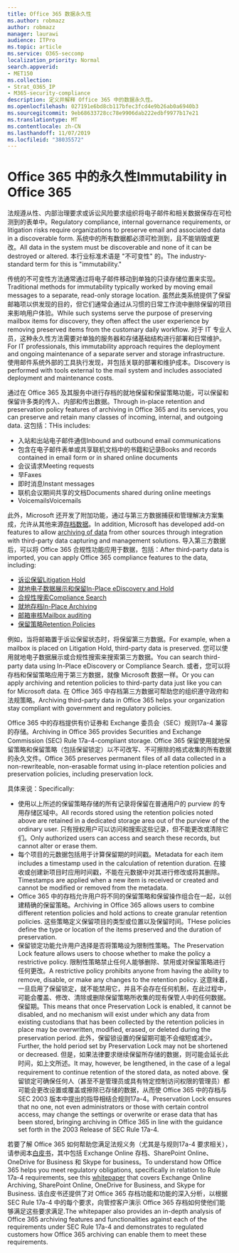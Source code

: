 ```yaml
---
title: Office 365 数据永久性
ms.author: robmazz
author: robmazz
manager: laurawi
audience: ITPro
ms.topic: article
ms.service: O365-seccomp
localization_priority: Normal
search.appverid:
- MET150
ms.collection:
- Strat_O365_IP
- M365-security-compliance
description: 定义并解释 Office 365 中的数据永久性。
ms.openlocfilehash: 027191e6bd8cb117bfec3fcd4e9b26ab0a6940b3
ms.sourcegitcommit: 9eb68633728cc78e9906dab222edbf9977b17e21
ms.translationtype: MT
ms.contentlocale: zh-CN
ms.lasthandoff: 11/07/2019
ms.locfileid: "38035572"
---
```

# <a name="immutability-in-office-365"></a><span data-ttu-id="2468e-103">Office 365 中的永久性</span><span class="sxs-lookup"><span data-stu-id="2468e-103">Immutability in Office 365</span></span>

<span data-ttu-id="2468e-104">法规遵从性、内部治理要求或诉讼风险要求组织将电子邮件和相关数据保存在可检测到的表单中。</span><span class="sxs-lookup"><span data-stu-id="2468e-104">Regulatory compliance, internal governance requirements, or litigation risks require organizations to preserve email and associated data in a discoverable form.</span></span> <span data-ttu-id="2468e-105">系统中的所有数据都必须可检测到，且不能销毁或更改。</span><span class="sxs-lookup"><span data-stu-id="2468e-105">All data in the system must be discoverable and none of it can be destroyed or altered.</span></span> <span data-ttu-id="2468e-106">本行业标准术语是 "不可变性" 的。</span><span class="sxs-lookup"><span data-stu-id="2468e-106">The industry-standard term for this is "immutability."</span></span>

<span data-ttu-id="2468e-107">传统的不可变性方法通常通过将电子邮件移动到单独的只读存储位置来实现。</span><span class="sxs-lookup"><span data-stu-id="2468e-107">Traditional methods for immutability typically worked by moving email messages to a separate, read-only storage location.</span></span> <span data-ttu-id="2468e-108">虽然此类系统提供了保留邮箱项以供发现的目的，但它们通常会通过从习惯的日常工作流中删除保留的项目来影响用户体验。</span><span class="sxs-lookup"><span data-stu-id="2468e-108">While such systems serve the purpose of preserving mailbox items for discovery, they often affect the user experience by removing preserved items from the customary daily workflow.</span></span> <span data-ttu-id="2468e-109">对于 IT 专业人员，这种永久性方法需要对单独的服务器和存储基础结构进行部署和日常维护。</span><span class="sxs-lookup"><span data-stu-id="2468e-109">For IT professionals, this immutability approach requires the deployment and ongoing maintenance of a separate server and storage infrastructure.</span></span> <span data-ttu-id="2468e-110">使用邮件系统外部的工具执行发现，并包括关联的部署和维护成本。</span><span class="sxs-lookup"><span data-stu-id="2468e-110">Discovery is performed with tools external to the mail system and includes associated deployment and maintenance costs.</span></span>

<span data-ttu-id="2468e-111">通过在 Office 365 及其服务中进行存档的就地保留和保留策略功能，可以保留和保留许多类的传入、内部和传出数据。</span><span class="sxs-lookup"><span data-stu-id="2468e-111">Through in-place retention and preservation policy features of archiving in Office 365 and its services, you can preserve and retain many classes of incoming, internal, and outgoing data.</span></span> <span data-ttu-id="2468e-112">这包括：</span><span class="sxs-lookup"><span data-stu-id="2468e-112">THis includes:</span></span>

- <span data-ttu-id="2468e-113">入站和出站电子邮件通信</span><span class="sxs-lookup"><span data-stu-id="2468e-113">Inbound and outbound email communications</span></span>
- <span data-ttu-id="2468e-114">包含在电子邮件表单或共享联机文档中的书籍和记录</span><span class="sxs-lookup"><span data-stu-id="2468e-114">Books and records contained in email form or in shared online documents</span></span>
- <span data-ttu-id="2468e-115">会议请求</span><span class="sxs-lookup"><span data-stu-id="2468e-115">Meeting requests</span></span>
- <span data-ttu-id="2468e-116">早</span><span class="sxs-lookup"><span data-stu-id="2468e-116">Faxes</span></span>
- <span data-ttu-id="2468e-117">即时消息</span><span class="sxs-lookup"><span data-stu-id="2468e-117">Instant messages</span></span>
- <span data-ttu-id="2468e-118">联机会议期间共享的文档</span><span class="sxs-lookup"><span data-stu-id="2468e-118">Documents shared during online meetings</span></span>
- <span data-ttu-id="2468e-119">Voicemails</span><span class="sxs-lookup"><span data-stu-id="2468e-119">Voicemails</span></span>

<span data-ttu-id="2468e-120">此外，Microsoft 还开发了附加功能，通过与第三方数据捕获和管理解决方案集成，允许从其他来源[存档数据](https://support.office.com/article/Archiving-third-party-data-in-Office-365-0ce338d5-3666-4a18-86ab-c6910ff408cc)。</span><span class="sxs-lookup"><span data-stu-id="2468e-120">In addition, Microsoft has developed add-on features to allow [archiving of data](https://support.office.com/article/Archiving-third-party-data-in-Office-365-0ce338d5-3666-4a18-86ab-c6910ff408cc) from other sources through integration with third-party data capturing and management solutions.</span></span> <span data-ttu-id="2468e-121">导入第三方数据后，可以将 Office 365 合规性功能应用于数据，包括：</span><span class="sxs-lookup"><span data-stu-id="2468e-121">After third-party data is imported, you can apply Office 365 compliance features to the data, including:</span></span>

- [<span data-ttu-id="2468e-122">诉讼保留</span><span class="sxs-lookup"><span data-stu-id="2468e-122">Litigation Hold</span></span>](https://docs.microsoft.com/microsoft-365/compliance/create-a-litigation-hold)
- [<span data-ttu-id="2468e-123">就地电子数据展示和保留</span><span class="sxs-lookup"><span data-stu-id="2468e-123">In-Place eDiscovery and Hold</span></span>](https://docs.microsoft.com/microsoft-365/compliance/manage-legal-investigations)
- [<span data-ttu-id="2468e-124">合规性搜索</span><span class="sxs-lookup"><span data-stu-id="2468e-124">Compliance Search</span></span>](https://docs.microsoft.com/microsoft-365/compliance/search-for-content)
- [<span data-ttu-id="2468e-125">就地存档</span><span class="sxs-lookup"><span data-stu-id="2468e-125">In-Place Archiving</span></span>](https://docs.microsoft.com/microsoft-365/compliance/enable-archive-mailboxes)
- [<span data-ttu-id="2468e-126">邮箱审核</span><span class="sxs-lookup"><span data-stu-id="2468e-126">Mailbox auditing</span></span>](https://docs.microsoft.com/microsoft-365/compliance/enable-mailbox-auditing)
- [<span data-ttu-id="2468e-127">保留策略</span><span class="sxs-lookup"><span data-stu-id="2468e-127">Retention Policies</span></span>](https://docs.microsoft.com/microsoft-365/compliance/retention-policies)

<span data-ttu-id="2468e-128">例如，当将邮箱置于诉讼保留状态时，将保留第三方数据。</span><span class="sxs-lookup"><span data-stu-id="2468e-128">For example, when a mailbox is placed on Litigation Hold, third-party data is preserved.</span></span> <span data-ttu-id="2468e-129">您可以使用就地电子数据展示或合规性搜索来搜索第三方数据。</span><span class="sxs-lookup"><span data-stu-id="2468e-129">You can search third-party data using In-Place eDiscovery or Compliance Search.</span></span> <span data-ttu-id="2468e-130">或者，您可以将存档和保留策略应用于第三方数据，就像 Microsoft 数据一样。</span><span class="sxs-lookup"><span data-stu-id="2468e-130">Or you can apply archiving and retention policies to third-party data just like you can for Microsoft data.</span></span> <span data-ttu-id="2468e-131">在 Office 365 中存档第三方数据可帮助您的组织遵守政府和法规策略。</span><span class="sxs-lookup"><span data-stu-id="2468e-131">Archiving third-party data in Office 365 helps your organization stay compliant with government and regulatory policies.</span></span>

<span data-ttu-id="2468e-132">Office 365 中的存档提供有价证券和 Exchange 委员会（SEC）规则17a-4 兼容的存储。</span><span class="sxs-lookup"><span data-stu-id="2468e-132">Archiving in Office 365 provides Securities and Exchange Commission (SEC) Rule 17a-4-compliant storage.</span></span> <span data-ttu-id="2468e-133">Office 365 保留使用就地保留策略和保留策略（包括保留锁定）以不可改写、不可擦除的格式收集的所有数据的永久文件。</span><span class="sxs-lookup"><span data-stu-id="2468e-133">Office 365 preserves permanent files of all data collected in a non-rewriteable, non-erasable format using in-place retention policies and preservation policies, including preservation lock.</span></span>

<span data-ttu-id="2468e-134">具体来说：</span><span class="sxs-lookup"><span data-stu-id="2468e-134">Specifically:</span></span>

- <span data-ttu-id="2468e-135">使用以上所述的保留策略存储的所有记录将保留在普通用户的 purview 的专用存储区域中。</span><span class="sxs-lookup"><span data-stu-id="2468e-135">All records stored using the retention policies noted above are retained in a dedicated storage area out of the purview of the ordinary user.</span></span> <span data-ttu-id="2468e-136">只有授权用户可以访问和搜索这些记录，但不能更改或清除它们。</span><span class="sxs-lookup"><span data-stu-id="2468e-136">Only authorized users can access and search these records, but cannot alter or erase them.</span></span>
- <span data-ttu-id="2468e-137">每个项目的元数据包括用于计算保留期的时间戳。</span><span class="sxs-lookup"><span data-stu-id="2468e-137">Metadata for each item includes a timestamp used in the calculation of retention duration.</span></span> <span data-ttu-id="2468e-138">在接收或创建新项目时应用时间戳，不能在元数据中对其进行修改或将其删除。</span><span class="sxs-lookup"><span data-stu-id="2468e-138">Timestamps are applied when a new item is received or created and cannot be modified or removed from the metadata.</span></span>
- <span data-ttu-id="2468e-139">Office 365 中的存档允许用户将不同的保留策略和保留操作组合在一起，以创建精确的保留策略。</span><span class="sxs-lookup"><span data-stu-id="2468e-139">Archiving in Office 365 allows users to combine different retention policies and hold actions to create granular retention policies.</span></span> <span data-ttu-id="2468e-140">这些策略定义保留项目的类型或位置以及保留时间。</span><span class="sxs-lookup"><span data-stu-id="2468e-140">THese policies define the type or location of the items preserved and the duration of preservation.</span></span>
- <span data-ttu-id="2468e-141">保留锁定功能允许用户选择是否将策略设为限制性策略。</span><span class="sxs-lookup"><span data-stu-id="2468e-141">The Preservation Lock feature allows users to choose whether to make the policy a restrictive policy.</span></span> <span data-ttu-id="2468e-142">限制性策略禁止任何人能够删除、禁用或对保留策略进行任何更改。</span><span class="sxs-lookup"><span data-stu-id="2468e-142">A restrictive policy prohibits anyone from having the ability to remove, disable, or make any changes to the retention policy.</span></span> <span data-ttu-id="2468e-143">这意味着，一旦启用了保留锁定，就不能禁用它，并且不会存在任何机制，在此过程中，可能会覆盖、修改、清除或删除保留策略所收集的现有保管人中的任何数据。保留期。</span><span class="sxs-lookup"><span data-stu-id="2468e-143">This means that once Preservation Lock is enabled, it cannot be disabled, and no mechanism will exist under which any data from existing custodians that has been collected by the retention policies in place may be overwritten, modified, erased, or deleted during the preservation period.</span></span> <span data-ttu-id="2468e-144">此外，保留锁设置的保留期可能不会缩短或减少。</span><span class="sxs-lookup"><span data-stu-id="2468e-144">Further, the hold period set by Preservation Lock may not be shortened or decreased.</span></span> <span data-ttu-id="2468e-145">但是，如果法律要求继续保留所存储的数据，则可能会延长此时间，如上文所述。</span><span class="sxs-lookup"><span data-stu-id="2468e-145">It may, however, be lengthened, in the case of a legal requirement to continue retention of the stored data, as noted above.</span></span> <span data-ttu-id="2468e-146">保留锁定可确保任何人（甚至不是管理员或具有特定控制访问权限的管理员）都可能会更改设置或覆盖或擦除已存储的数据，从而使 Office 365 中的存档与 SEC 2003 版本中提出的指导相结合规则17a-4。</span><span class="sxs-lookup"><span data-stu-id="2468e-146">Preservation Lock ensures that no one, not even administrators or those with certain control access, may change the settings or overwrite or erase data that has been stored, bringing archiving in Office 365 in line with the guidance set forth in the 2003 Release of SEC Rule 17a-4.</span></span>

<span data-ttu-id="2468e-147">若要了解 Office 365 如何帮助您满足法规义务（尤其是与规则17a-4 要求相关），请参阅本[白皮书](https://go.microsoft.com/fwlink/?linkid=830440)，其中包括 Exchange Online 存档、SharePoint Online、OneDrive for Business 和 Skype for business。</span><span class="sxs-lookup"><span data-stu-id="2468e-147">To understand how Office 365 helps you meet regulatory obligations, specifically in relation to Rule 17a-4 requirements, see this [whitepaper](https://go.microsoft.com/fwlink/?linkid=830440) that covers Exchange Online Archiving, SharePoint Online, OneDrive for Business, and Skype for Business.</span></span> <span data-ttu-id="2468e-148">该白皮书还提供了对 Office 365 存档功能和功能的深入分析，以根据 SEC Rule 17a-4 中的每个要求，向管控客户演示 Office 365 存档如何使他们能够满足这些要求满足.</span><span class="sxs-lookup"><span data-stu-id="2468e-148">The whitepaper also provides an in-depth analysis of Office 365 archiving features and functionalities against each of the requirements under SEC Rule 17a-4 and demonstrates to regulated customers how Office 365 archiving can enable them to meet these requirements.</span></span>